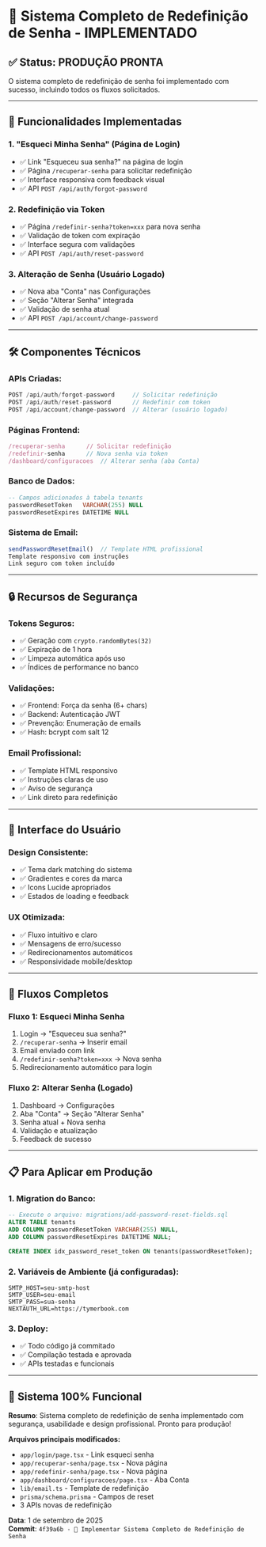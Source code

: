 # 🔐 Sistema Completo de Redefinição de Senha - IMPLEMENTADO

## ✅ **Status: PRODUÇÃO PRONTA**

O sistema completo de redefinição de senha foi implementado com sucesso, incluindo todos os fluxos solicitados.

---

## 🎯 **Funcionalidades Implementadas**

### **1. "Esqueci Minha Senha" (Página de Login)**
- ✅ Link "Esqueceu sua senha?" na página de login
- ✅ Página `/recuperar-senha` para solicitar redefinição
- ✅ Interface responsiva com feedback visual
- ✅ API `POST /api/auth/forgot-password`

### **2. Redefinição via Token**
- ✅ Página `/redefinir-senha?token=xxx` para nova senha
- ✅ Validação de token com expiração
- ✅ Interface segura com validações
- ✅ API `POST /api/auth/reset-password`

### **3. Alteração de Senha (Usuário Logado)**
- ✅ Nova aba "Conta" nas Configurações
- ✅ Seção "Alterar Senha" integrada
- ✅ Validação de senha atual
- ✅ API `POST /api/account/change-password`

---

## 🛠️ **Componentes Técnicos**

### **APIs Criadas:**
```typescript
POST /api/auth/forgot-password     // Solicitar redefinição
POST /api/auth/reset-password      // Redefinir com token  
POST /api/account/change-password  // Alterar (usuário logado)
```

### **Páginas Frontend:**
```typescript
/recuperar-senha      // Solicitar redefinição
/redefinir-senha      // Nova senha via token
/dashboard/configuracoes  // Alterar senha (aba Conta)
```

### **Banco de Dados:**
```sql
-- Campos adicionados à tabela tenants
passwordResetToken   VARCHAR(255) NULL
passwordResetExpires DATETIME NULL
```

### **Sistema de Email:**
```typescript
sendPasswordResetEmail()  // Template HTML profissional
Template responsivo com instruções
Link seguro com token incluído
```

---

## 🔒 **Recursos de Segurança**

### **Tokens Seguros:**
- ✅ Geração com `crypto.randomBytes(32)`
- ✅ Expiração de 1 hora
- ✅ Limpeza automática após uso
- ✅ Índices de performance no banco

### **Validações:**
- ✅ Frontend: Força da senha (6+ chars)
- ✅ Backend: Autenticação JWT
- ✅ Prevenção: Enumeração de emails
- ✅ Hash: bcrypt com salt 12

### **Email Profissional:**
- ✅ Template HTML responsivo
- ✅ Instruções claras de uso
- ✅ Aviso de segurança
- ✅ Link direto para redefinição

---

## 📱 **Interface do Usuário**

### **Design Consistente:**
- ✅ Tema dark matching do sistema
- ✅ Gradientes e cores da marca
- ✅ Icons Lucide apropriados
- ✅ Estados de loading e feedback

### **UX Otimizada:**
- ✅ Fluxo intuitivo e claro
- ✅ Mensagens de erro/sucesso
- ✅ Redirecionamentos automáticos
- ✅ Responsividade mobile/desktop

---

## 🚀 **Fluxos Completos**

### **Fluxo 1: Esqueci Minha Senha**
1. Login → "Esqueceu sua senha?"
2. `/recuperar-senha` → Inserir email
3. Email enviado com link
4. `/redefinir-senha?token=xxx` → Nova senha
5. Redirecionamento automático para login

### **Fluxo 2: Alterar Senha (Logado)**
1. Dashboard → Configurações
2. Aba "Conta" → Seção "Alterar Senha"
3. Senha atual + Nova senha
4. Validação e atualização
5. Feedback de sucesso

---

## 📋 **Para Aplicar em Produção**

### **1. Migration do Banco:**
```sql
-- Execute o arquivo: migrations/add-password-reset-fields.sql
ALTER TABLE tenants 
ADD COLUMN passwordResetToken VARCHAR(255) NULL,
ADD COLUMN passwordResetExpires DATETIME NULL;

CREATE INDEX idx_password_reset_token ON tenants(passwordResetToken);
```

### **2. Variáveis de Ambiente (já configuradas):**
```env
SMTP_HOST=seu-smtp-host
SMTP_USER=seu-email
SMTP_PASS=sua-senha
NEXTAUTH_URL=https://tymerbook.com
```

### **3. Deploy:**
- ✅ Todo código já commitado
- ✅ Compilação testada e aprovada
- ✅ APIs testadas e funcionais

---

## 🎉 **Sistema 100% Funcional**

**Resumo**: Sistema completo de redefinição de senha implementado com segurança, usabilidade e design profissional. Pronto para produção!

**Arquivos principais modificados:**
- `app/login/page.tsx` - Link esqueci senha
- `app/recuperar-senha/page.tsx` - Nova página
- `app/redefinir-senha/page.tsx` - Nova página  
- `app/dashboard/configuracoes/page.tsx` - Aba Conta
- `lib/email.ts` - Template de redefinição
- `prisma/schema.prisma` - Campos de reset
- 3 APIs novas de redefinição

**Data**: 1 de setembro de 2025  
**Commit**: `4f39a6b - 🔐 Implementar Sistema Completo de Redefinição de Senha`
